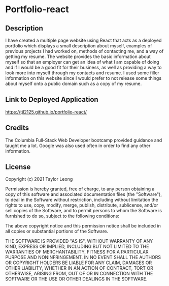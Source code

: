 # Portfolio-react

## Description 
I have created a multiple page website using React that acts as a deployed portfolio which
displays a small description about myself, examples of previous projects I had worked on, methods of contacting me, and a way of getting my resume. The website provides the basic information about myself
so that an employer can get an idea of what I am capable of doing and if I would be a good fit for their
business, as well as providing a way to look more into myself through my contacts and resume. I used some filler information on this website since I would prefer to not release some things about myself onto a public domain such as a copy of my resume. 


## Link to Deployed Application 
https://tjl2125.github.io/portfolio-react/

## Credits
The Columbia Full-Stack Web Developer bootcamp provided guidance and taught me a lot. Google was also used often in order to find any other information.

## License
Copyright (c) 2021 Taylor Leong

Permission is hereby granted, free of charge, to any person obtaining a copy of this software and associated documentation files (the "Software"), to deal in the Software without restriction, including without limitation the rights to use, copy, modify, merge, publish, distribute, sublicense, and/or sell copies of the Software, and to permit persons to whom the Software is furnished to do so, subject to the following conditions:

The above copyright notice and this permission notice shall be included in all copies or substantial portions of the Software.

THE SOFTWARE IS PROVIDED "AS IS", WITHOUT WARRANTY OF ANY KIND, EXPRESS OR IMPLIED, INCLUDING BUT NOT LIMITED TO THE WARRANTIES OF MERCHANTABILITY, FITNESS FOR A PARTICULAR PURPOSE AND NONINFRINGEMENT. IN NO EVENT SHALL THE AUTHORS OR COPYRIGHT HOLDERS BE LIABLE FOR ANY CLAIM, DAMAGES OR OTHER LIABILITY, WHETHER IN AN ACTION OF CONTRACT, TORT OR OTHERWISE, ARISING FROM, OUT OF OR IN CONNECTION WITH THE SOFTWARE OR THE USE OR OTHER DEALINGS IN THE SOFTWARE.
